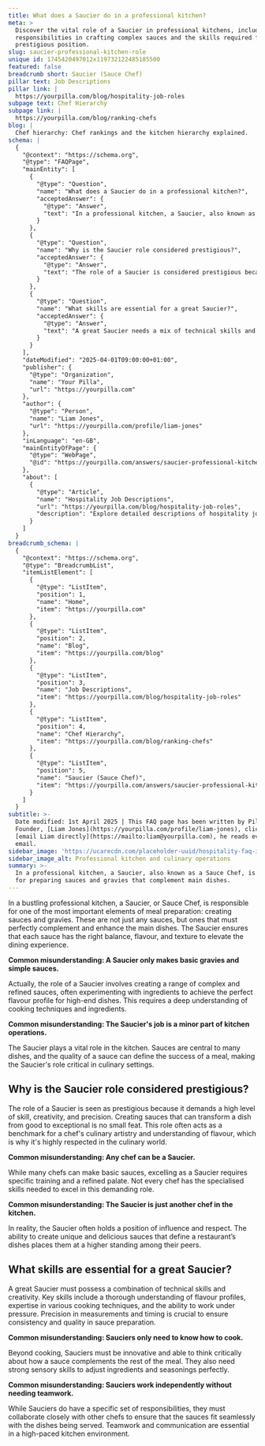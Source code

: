 ```yaml
---
title: What does a Saucier do in a professional kitchen?
meta: >
  Discover the vital role of a Saucier in professional kitchens, including their
  responsibilities in crafting complex sauces and the skills required for this
  prestigious position.
slug: saucier-professional-kitchen-role
unique id: 1745420497012x119732122485185500
featured: false
breadcrumb short: Saucier (Sauce Chef)
pillar text: Job Descriptions
pillar link: |
  https://yourpilla.com/blog/hospitality-job-roles
subpage text: Chef Hierarchy
subpage link: |
  https://yourpilla.com/blog/ranking-chefs
blog: |
  Chef hierarchy: Chef rankings and the kitchen hierarchy explained.
schema: |
  {
    "@context": "https://schema.org",
    "@type": "FAQPage",
    "mainEntity": [
      {
        "@type": "Question",
        "name": "What does a Saucier do in a professional kitchen?",
        "acceptedAnswer": {
          "@type": "Answer",
          "text": "In a professional kitchen, a Saucier, also known as a Sauce Chef, is crucial for preparing sauces and gravies that complement main dishes. They focus on achieving the right balance, flavour, and texture for each sauce to enhance the dining experience. Moreover, a Saucier's role involves creating a variety of complex sauces and is vital for the overall success of kitchen operations."
        }
      },
      {
        "@type": "Question",
        "name": "Why is the Saucier role considered prestigious?",
        "acceptedAnswer": {
          "@type": "Answer",
          "text": "The role of a Saucier is considered prestigious because it requires a high level of skill, creativity, and precision. They are responsible for creating sauces that elevate a dish from good to exceptional, often serving as a benchmark for a chef's culinary artistry and flavour understanding."
        }
      },
      {
        "@type": "Question",
        "name": "What skills are essential for a great Saucier?",
        "acceptedAnswer": {
          "@type": "Answer",
          "text": "A great Saucier needs a mix of technical skills and creativity, including an in-depth understanding of flavour profiles, cooking techniques, and the ability to work under pressure. They must also possess strong sensory skills to fine-tune ingredients and seasonings, and the ability to work well with other chefs is crucial."
        }
      }
    ],
    "dateModified": "2025-04-01T09:00:00+01:00",
    "publisher": {
      "@type": "Organization",
      "name": "Your Pilla",
      "url": "https://yourpilla.com"
    },
    "author": {
      "@type": "Person",
      "name": "Liam Jones",
      "url": "https://yourpilla.com/profile/liam-jones"
    },
    "inLanguage": "en-GB",
    "mainEntityOfPage": {
      "@type": "WebPage",
      "@id": "https://yourpilla.com/answers/saucier-professional-kitchen-role"
    },
    "about": [
      {
        "@type": "Article",
        "name": "Hospitality Job Descriptions",
        "url": "https://yourpilla.com/blog/hospitality-job-roles",
        "description": "Explore detailed descriptions of hospitality job roles including duties and tasks, helping businesses decide on specific roles."
      }
    ]
  }
breadcrumb_schema: |
  {
    "@context": "https://schema.org",
    "@type": "BreadcrumbList",
    "itemListElement": [
      {
        "@type": "ListItem",
        "position": 1,
        "name": "Home",
        "item": "https://yourpilla.com"
      },
      {
        "@type": "ListItem",
        "position": 2,
        "name": "Blog",
        "item": "https://yourpilla.com/blog"
      },
      {
        "@type": "ListItem",
        "position": 3,
        "name": "Job Descriptions",
        "item": "https://yourpilla.com/blog/hospitality-job-roles"
      },
      {
        "@type": "ListItem",
        "position": 4,
        "name": "Chef Hierarchy",
        "item": "https://yourpilla.com/blog/ranking-chefs"
      },
      {
        "@type": "ListItem",
        "position": 5,
        "name": "Saucier (Sauce Chef)",
        "item": "https://yourpilla.com/answers/saucier-professional-kitchen-role"
      }
    ]
  }
subtitle: >-
  Date modified: 1st April 2025 | This FAQ page has been written by Pilla
  Founder, [Liam Jones](https://yourpilla.com/profile/liam-jones), click to
  [email Liam directly](https://mailto:liam@yourpilla.com), he reads every
  email.
sidebar_image: 'https://ucarecdn.com/placeholder-uuid/hospitality-faq-image.jpg'
sidebar_image_alt: Professional kitchen and culinary operations
summary: >-
  In a professional kitchen, a Saucier, also known as a Sauce Chef, is crucial
  for preparing sauces and gravies that complement main dishes.
---
```

In a bustling professional kitchen, a Saucier, or Sauce Chef, is responsible for one of the most important elements of meal preparation: creating sauces and gravies. These are not just any sauces, but ones that must perfectly complement and enhance the main dishes. The Saucier ensures that each sauce has the right balance, flavour, and texture to elevate the dining experience.

**Common misunderstanding: A Saucier only makes basic gravies and simple sauces.**

Actually, the role of a Saucier involves creating a range of complex and refined sauces, often experimenting with ingredients to achieve the perfect flavour profile for high-end dishes. This requires a deep understanding of cooking techniques and ingredients.

**Common misunderstanding: The Saucier's job is a minor part of kitchen operations.**

The Saucier plays a vital role in the kitchen. Sauces are central to many dishes, and the quality of a sauce can define the success of a meal, making the Saucier's role critical in culinary settings.

## Why is the Saucier role considered prestigious?

The role of a Saucier is seen as prestigious because it demands a high level of skill, creativity, and precision. Creating sauces that can transform a dish from good to exceptional is no small feat. This role often acts as a benchmark for a chef's culinary artistry and understanding of flavour, which is why it's highly respected in the culinary world.

**Common misunderstanding: Any chef can be a Saucier.**

While many chefs can make basic sauces, excelling as a Saucier requires specific training and a refined palate. Not every chef has the specialised skills needed to excel in this demanding role.

**Common misunderstanding: The Saucier is just another chef in the kitchen.**

In reality, the Saucier often holds a position of influence and respect. The ability to create unique and delicious sauces that define a restaurant’s dishes places them at a higher standing among their peers.

## What skills are essential for a great Saucier?

A great Saucier must possess a combination of technical skills and creativity. Key skills include a thorough understanding of flavour profiles, expertise in various cooking techniques, and the ability to work under pressure. Precision in measurements and timing is crucial to ensure consistency and quality in sauce preparation.

**Common misunderstanding: Sauciers only need to know how to cook.**

Beyond cooking, Sauciers must be innovative and able to think critically about how a sauce complements the rest of the meal. They also need strong sensory skills to adjust ingredients and seasonings perfectly.

**Common misunderstanding: Sauciers work independently without needing teamwork.**

While Sauciers do have a specific set of responsibilities, they must collaborate closely with other chefs to ensure that the sauces fit seamlessly with the dishes being served. Teamwork and communication are essential in a high-paced kitchen environment.
